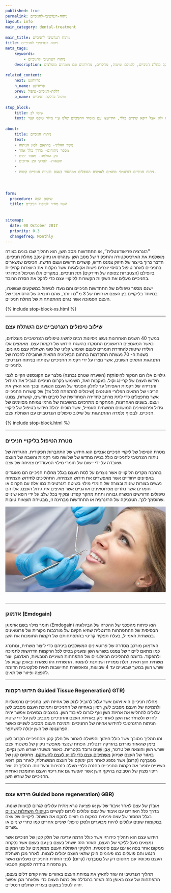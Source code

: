 ```yaml
---
published: true
permalink: ניתוח-רגנרטיבי-לחניכיים
layout: info
main_category: dental-treatment

main_title: ניתוח רגנרטיבי לחניכיים
title: ניתוח רגנרטיבי לחניכיים
meta_tags:
    keywords:
        - ניתוח רגנרטיבי לחניכיים
    description: ניתוח רגנרטיבי לחניכיים הוא תהליך שבו בונים בצורה מושלמת את הארכיטקטורה והתפקוד של מסב השן שנהרס או ניזוק עקב מחלת חניכיים, לפניכם שיטות, מחקרים, מחירונים וגם מומחים מומלצים

related_content:
    next: פריודונט
    n_name: פריודונט
    prev: דלקת-חניכיים-טיפול
    p_name: טיפול בדלקת חניכיים

stop_block: 
    title: שימו לב
    text: זקוקים להליך מורכב בשל מחלת חניכיים קשה? חשוב שאת הטיפול תעברו אצל פריודונט ולא אצל רופא שיניים כללי, התייעצו עם מומחי החניכיים שלנו ע״י מילוי טופס קצר.
    
about:
    title: ניתוח חניכיים
    text: 
    - משך ההליך- בהתאם לסוג הניתוח
    - מספר ניתוחים- בדרך כלל אחד
    - זמן החלמה- מספר ימים
    - תוצאות- לפרקי זמן ארוכים
    - 
    - ניתוח חניכיים רגרנטיבי מתאים לאנשים הסובלים ממחסור בעצם ובעיות חניכיים קשות.

   

form:
  procedure: שיקום הפה
  title: השוו מחיר לטיפול חניכיים

  
sitemap: 
  date: 08 October 2017
  priority: 0.3
  changefreq: Monthly
---
```

״רגנרציה פריאודונטלית״, או התחדשות מסב השן, הוא תהליך שבו בונים בצורה מושלמת את הארכיטקטורה והתפקוד של מסב השן שנהרס או ניזוק עקב מחלת חניכיים. הדבר כרוך בייצור של חיזוק צמנט חדש, קושרים חדשים ועצם חדשה. הכיסים שנשארים בחניכיים לאחר טיפול בסיסי יוצרים נישות אקולוגיות אשר מקלות את היווצרות קהיליית ביופילם (הצטברות צפופה של חיידקים) תת חניכיים. במקרים אלו הטיפול הכירורגי בחניכיים מעלים את השקיות הקשורות לליקויי עצם כדי להקל את הסרת הרובד.

ישנם מספר טיפולים של התחדשות חניכיים והם נועדו לטיפול במשקעים שנשארו, במיוחד בליקויים בין העצם או זוויות של 3 מ״מ ויותר, שהם תוצאה של הרס אנכי של העצם הסמוכה אשר נגרם מהתפתחות של מחלת חניכיים.

 {% include stop-block-xs.html %}  

- - - - - -

###  שילוב טיפולים רגנרטביים עם השתלת עצם

במשך 40 השנים האחרונות נעשו ניסיונות רבים להשיג טיפולים רגנרטיביים מוצלחים, כאשר המאמצים הראשונים התמקדו בהשגת חידוש של רקמות עצם. מאמצים אלו הולידו שיטות להחדרת חומרים לעצם ושימוש קליני של סוגי השתלת עצם מגוונים. בשנות ה- 70 נעשתה התקדמות בתחום הביולוגיה התאית שהובילה להכרה של התנהגות התאים השונים, אשר נוצרו על ידי רקמות החניכיים שנותחו בניתוח רגנרטיבי לחניכיים. 

גילויים אלו הם המקור להִיפּוֹתֶזָת (השערה שטרם נבחנה) מלצר עם הקונספט הקיים לגבי חידוש העצם של קריינג וקול. בעקבות זאת, השימוש בקרום חניכיים הגביל את הגידול והנדידה של רקמות האפיתל עד לחלק הפנימי של העצם הנגועה ובכך הוא האיץ את הריבוי של התאים הפלורי פוטנטים (שיכולים להתפתח לכל צד) של קושרות החניכיים אשר מתפצלים כדי לתת מרחב לחדירה המחודשת של סיבים חדשים, קושרות, צמנט ועצם. בשנים האחרונות, המחקרים מתרכזים בחשיבות של גורמי צמיחה מסוימים של גידול ופרוטאינים המושגים ממשתית האמייל, אשר הוכיח יכולת חידוש בטיפול של ליקויי חניכיים. לבסוף נלמדה ההתנהגות של שילוב טיפולים רגנרטביים עם השתלת עצם.

 {% include stop-block.html %}  

- - - - - -

###  מטרת הטיפול בליקויי חניכיים

מטרת הטיפול של ליקויי חניכיים אנכיים הוא חידוש של התחברות תפקודית. ההגדרה של ניתוח רגנרטיבי לחניכיים כולל בנייה מחדש של שלושה סוגי רקמות והשבה של העצם שאבדה על ידי יישום של חומרי מילוי המעודדים צמיחה של עצם.

בהרבה מקרים הליקויים אשר נוצרים על לסת העצם בגלל מחלות חניכיים הם מאוגדים באפיונים ייחודיים אשר מאפשרים את חידוש הצמיחה. התהליכים לחידוש הצמיחה נעשים בצורות שונות ובצורה של חומרי מילוי בשיטה רגנרטיבית כמו אלה עם הקרום או חומרים אשר נגזרים מפרוטאינים אורגניים אשר מאיצים את גידול העצם. אלו הם טיפולים הדורשים הכשרה גבוהה ותחת מחקר קפדני ומקיף בכל שלב על ידי רופא שיניים שהוסמך לכך. הטכניקה של הרגנרציה או התחדשות מבחינה זו, מבטיחה תוצאות טובות.


 ![{{ page.title }}](/images/articles/dental-treatment.jpg)  

- - - - - -

###  אדמוגן (Emdogain)

חומר מילוי בשם אדמוגן (Emdogain) הוא פיתוח מהפכני של ההכרה של הביולוגיה הבסיסית של ההתפתחות הדנטלית שהיא הקיום של מורכבות מקורית של פרוטאינים במשתית האמייל, בעלת תפקיד קריטי בהתפתחותם של רקמות התומכות את השן.

האדמוגן מורכב מסדרה של פרוטאינים המשולבים ביניהם כדי ליצור משתית, ומתנהג כמו מתאם לייצור של צמנט בשורש השן ומעניק בסיס לכל הרקמות הדרושות לתמיכה ולתפקוד. בדומה לתהליכים הביולוגיים של התפתחות השיניים הטבעיות, האדמוגן יוצר משתית חוץ תאית, תלת ממדית ושניתנת להמסה. התשתית הזו נשארת ובאופן קבוע על שורש השן במשך שבועיים עד 4 שבועות, ומאפשרת התיישבות תאית סלקטיבית הדומה להפצה ופיזור של תאים.
- - - - - -

###  חידוש רקמות Guided Tissue Regeneration) GTR)

מחלת חניכיים היא זיהום אשר עלול להוביל לנזק של אחיזת השן בחניכיים נורמאליות ולתמיכה של העצם מסביב לשן, רפיון באחיזה של החניכיים ותמיכת העצם מסביב לשן עלולים להחליש את אחיזת השן ואף לגרום לאיבוד השן. במצבים מסוימים אפשר יהיה לחדש ולשחזר את השן לאחר נזק באחיזת העצם והחניכיים מסביב לשן על ידי שיטת הניתוח הרגנרטיבי לחידוש אחיזה של החניכיים ותמיכת העצם מסביב לשניים כאשר הפְּרוֹגְנוֹזָה של השן יכולה להשתפר.

זהו תהליך מסובך אשר כולל חיתוך והפשלה לאחור של חלק קטן מהחניכיים הקרוב לשן בזמן שהאזור מורדם בהזרקה דנטלית. הפתח שנוצר מאפשר ניקיון של משטחי עצם שורש השן והוצאה של טרטר, אֶבֶן שִׁנַּיִם ורובד בקטריות. כאשר משטחי שורש השן נקיים, באזור של העצם שניזוק [משתילים עצם כדי לסייע לעצם להשתקם](/השתלת-עצם-בפה). מחסום קטן של מֶמְבְּרָנָה (קרום) אשר נספג לאחר מכן ימוקם על העצם המושתלת, לאחר מכן רופא השיניים יתפור את רקמות החניכיים בחזרה כלפי מעלה בזהירות ובעדינות. תהליך זה יוצר ריפוי מצוין של הסביבה בהיקף השן אשר יאפשר גם את ריפוי העצם התומכת ואחיזת החניכיים של שורש השן.
- - - - - -

###  חידוש עצם Guided bone regeneration) GBR)

אובדן של עצם לאחר איבוד של שן או פציעה טראומתית עלולים לגרום לבעיות שונות. בדרך כלל האזורים עם איבוד של עצם עלולים לגרום לקשיים ב[טיפולי השתלות שיניים](/השתלות-שיניים) בגלל מחסור של עצם פנימית במקום בו רוצים למקם את השתל. ליקויים של עצם במקומות שונים עלולים להיות מכוערים ולסכן טיפולי שיניים אחרים כמו כתרי שיניים או גשרים.

חידוש עצם הוא תהליך כירורגי אשר כולל הרמה עדינה של חלק קטן של חניכיים אשר נמצאים מעל לליקוי של העצם, האזור הזה יושתל בעצם בין עם בעצם אשר נלקחה ממקום אחר בפה או עם עצם סינטטית. חלקיקי השתלת העצם ממוקמים על פני המקום הנגוע והם פועלים כמו פיגומים היכן שתאי העצם יכולים לצמוח. לאחר מכן השתלת העצם מכוסה עם מחסום דק של מֶמְבְּרָנָה (קרום) לפני החזרת החניכיים מעליהם ואשר הן נתפרות בחזרה למקומן הטבעי. 

תהליך רגנרטיבי זה עוזר להאיץ את צמיחת העצם באזורים שהיו קודם דלים בעצם, התפתחות של עצם באופן כזה תעזור בהגדלה של כמות העצם כדי שלאחר מכן אפשר יהיה לטפל במקום בעזרת שתלים דנטליים.